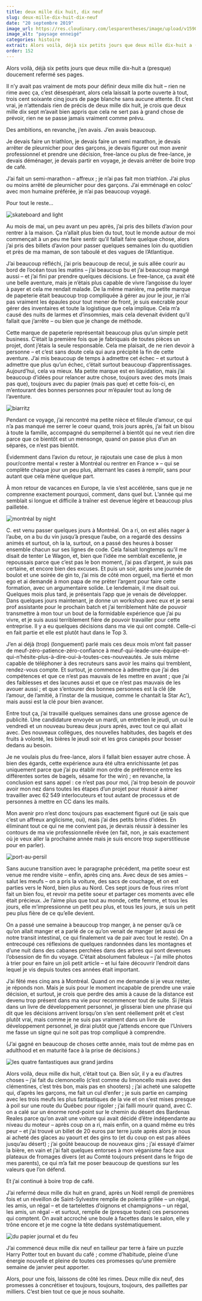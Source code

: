 ```yaml
---
title: deux mille dix huit, dix neuf
slug: deux-mille-dix-huit-dix-neuf
date: "20 septembre 2019"
image_url: https://res.cloudinary.com/lesparentheses/image/upload/v1590952317/152_deux-mille-dix-huit/lesparentheses-2019-cover.jpg
image_alt: "paysage enneigé"
categories: histoire
extrait: Alors voilà, déjà six petits jours que deux mille dix-huit a (presque) doucement refermé ses pages. Il n’y avait pas vraiment de mots pour définir deux mille dix huit – rien ne rime avec ça, c’est désespérant, alors cela laissait la porte ouverte à tout, trois cent soixante cinq jours de page blanche sans aucune attente. Et c’est vrai, je n’attendais rien de précis de deux mille dix huit, je crois que deux mille dix sept m’avait bien appris que cela ne sert pas à grand chose de prévoir, rien ne se passe jamais vraiment comme prévu.
order: 152
---
```


<div class="main-container">

  <div class="single-post--section">
    <p class="single-post--text">
      Alors voilà, déjà six petits jours que deux mille dix-huit a (presque) doucement refermé ses pages.
    </p>
    <p class="single-post--text">
      Il n’y avait pas vraiment de mots pour définir deux mille dix huit – rien ne rime avec ça, c’est désespérant, alors cela laissait la porte ouverte à tout, trois cent soixante cinq jours de page blanche sans aucune attente. Et c’est vrai, je n’attendais rien de précis de deux mille dix huit, je crois que deux mille dix sept m’avait bien appris que cela ne sert pas à grand chose de prévoir, rien ne se passe jamais vraiment comme prévu.
    </p>
    <p class="single-post--text">
      Des ambitions, en revanche, j’en avais. J’en avais beaucoup.
    </p>
    <p class="single-post--text">
      Je devais faire un triathlon, je devais faire un semi marathon, je devais arrêter de pleurnicher pour des garçons, je devais figurer out mon avenir professionnel et prendre une décision, free-lance ou plus de free-lance, je devais déménager, je devais partir en voyage, je devais arrêter de boire trop de café.
    </p>
    <p class="single-post--text">
      J’ai fait un semi-marathon – affreux ; je n’ai pas fait mon triathlon. J’ai plus ou moins arrêté de pleurnicher pour des garçons. J’ai emménagé en coloc’ avec mon humaine préférée, je n’ai pas beaucoup voyagé.
    </p>
    <p class="single-post--text">
      Pour tout le reste…
    </p>
  </div>

  <div class="single-post--image">
    <img src="https://res.cloudinary.com/lesparentheses/image/upload/v1590952314/152_deux-mille-dix-huit/lesparentheses-2019_2.jpg" alt="skateboard and light">
  </div>

  <div class="single-post--section">
    <p class="single-post--text">
      Au mois de mai, un peu avant un peu après, j’ai pris des billets d’avion pour rentrer à la maison. Ça n’allait plus bien du tout, tout le monde autour de moi commençait à un peu me faire sentir qu’il fallait faire quelque chose, alors j’ai pris des billets d’avion pour passer quelques semaines loin du quotidien et près de ma maman, de son taboulé et des vagues de l’Atlantique.
    </p>
    <p class="single-post--text">
      J’ai beaucoup réfléchi, j’ai pris beaucoup de recul, je suis allée courir au bord de l’océan tous les matins – j’ai beaucoup bu et j’ai beaucoup mangé aussi – et j’ai fini par prendre quelques décisions. Le free-lance, ça avait été une belle aventure, mais je n’étais plus capable de vivre l’angoisse du loyer à payer et cela me rendait malade. De la même manière, ma petite marque de papeterie était beaucoup trop compliquée à gérer au jour le jour, je n’ai pas vraiment les épaules pour tout mener de front, je suis exécrable pour gérer des inventaires et toute la logistique que cela implique. Cela m’a causé des nuits de larmes et d’insomnies, mais cela devenait évident qu’il fallait que j’arrête – ou bien que je change de méthode.
    </p>
    <p class="single-post--text">
      Cette marque de papeterie représentait beaucoup plus qu’un simple petit business. C’était la première fois que je fabriquais de toutes pièces un projet, dont j’étais la seule responsable. Cela me plaisait, de ne rien devoir à personne – et c’est sans doute cela qui aura précipité la fin de cette aventure. J’ai mis beaucoup de temps à admettre cet échec – et surtout à admettre que plus qu’un échec, c’était surtout beaucoup d’apprentissages. Aujourd’hui, cela va mieux. Ma petite marque est en liquidation, mais j’ai beaucoup d’idées pour relancer autre chose, toujours avec des mots (mais pas que), toujours avec du papier (mais pas que) et cette fois-ci, en m’entourant des bonnes personnes pour m’épauler tout au long de l’aventure.
    </p>
  </div>

  <div class="single-post--image">
    <img src="https://res.cloudinary.com/lesparentheses/image/upload/v1590952315/152_deux-mille-dix-huit/lesparentheses-2019_1.jpg" alt="biarritz">
  </div>

  <div class="single-post--section">
    <p class="single-post--text">
      Pendant ce voyage, j’ai rencontré ma petite nièce et filleule d’amour, ce qui n’a pas manqué me serrer le coeur quand, trois jours après, j’ai fait un bisou à toute la famille, accompagné du sempiternel à bientôt qui ne veut rien dire parce que ce bientôt est un mensonge, quand on passe plus d’un an séparés, ce n’est pas bientôt.
    </p>
    <p class="single-post--text">
      Évidemment dans l’avion du retour, je rajoutais une case de plus à mon pour/contre mental « rester à Montréal ou rentrer en France » – qui se complète chaque jour un peu plus, alternant les cases à remplir, sans pour autant que cela mène quelque part.
    </p>
    <p class="single-post--text">
      À mon retour de vacances en Europe, la vie s’est accélérée, sans que je ne comprenne exactement pourquoi, comment, dans quel but. L’année qui me semblait si longue et difficile à traîner est devenue légère et beaucoup plus pailletée.
    </p>
  </div>

  <div class="single-post--image">
    <img src="https://res.cloudinary.com/lesparentheses/image/upload/v1590952313/152_deux-mille-dix-huit/lesparentheses-2019_6.jpg" alt="montréal by night">
  </div>

  <div class="single-post--section">
    <p class="single-post--text">
      C. est venu passer quelques jours à Montréal. On a ri, on est allés nager à l’aube, on a bu du vin jusqu’à presque l’aube, on a regardé des dessins animés et surtout, oh la la, surtout, on a passé des heures à bosser ensemble chacun sur ses lignes de code. Cela faisait longtemps qu’il me disait de tenter Le Wagon, et, bien que l’idée me semblait excellente, je repoussais parce que c’est pas le bon moment, j’ai pas d’argent, je suis pas certaine, et encore bien des excuses. Et puis un soir, après une journée de boulot et une soirée de gin to, j’ai mis de côté mon orgueil, ma fierté et mon ego et ai demandé à mon papa de me prêter l’argent pour faire cette formation, avec un argumentaire solide. Le lendemain, il me disait oui. Quelques mois plus tard, je présentais l’app que je venais de développer. Dans quelques jours maintenant, je donne un workshop avec eux et je serai prof assistante pour le prochain batch et j’ai terriblement hâte de pouvoir transmettre à mon tour un bout de la formidable expérience que j’ai pu vivre, et je suis aussi terriblement fière de pouvoir travailler pour cette entreprise.
      Il y a eu quelques décisions dans ma vie qui ont compté. Celle-ci en fait partie et elle est plutôt haut dans le Top 3.
    </p>
    <p class="single-post--text">
      J’en ai déjà (trop) (longuement) parlé mais ces deux mois m’ont fait passer de meuf-zéro-patience-zéro-confiance à meuf-qui-leade-une-équipe-et-qui-n’hésite-plus-à-dire-oui-à-toutes-ces-nouveautés. Je suis même capable de téléphoner à des recruteurs sans avoir les mains qui tremblent, rendez-vous compte. Et surtout, je commence à admettre que j’ai des compétences et que ce n’est pas mauvais de les mettre en avant ; que j’ai des faiblesses et des lacunes aussi et que ce n’est pas mauvais de les avouer aussi ; et que s’entourer des bonnes personnes est la clé (de l’amour, de l’amitié, à l’instar de la musique, comme le chantait la Star Ac’), mais aussi est la clé pour bien avancer.
    </p>
  </div>

  <div class="single-post--section">
    <p class="single-post--text">
      Entre tout ça, j’ai travaillé quelques semaines dans une grosse agence de publicité. Une candidature envoyée un mardi, un entretien le jeudi, un oui le vendredi et un nouveau bureau deux jours après, avec tout ce qui allait avec. Des nouveaux collègues, des nouvelles habitudes, des bagels et des fruits à volonté, les bières le jeudi soir et les gros canapés pour bosser dedans au besoin.
    </p>
    <p class="single-post--text">
      Je ne voulais plus du free-lance, alors il fallait bien essayer autre chose. À bien des égards, cette expérience aura été ultra enrichissante (et pas uniquement parce que j’ai pu établir mon ordre de préférence entre les différentes sortes de bagels, sésame for the win) ; en revanche, la conclusion est sans appel : ce n’est pas pour moi, j’ai trop besoin de pouvoir avoir mon nez dans toutes les étapes d’un projet pour réussir à aimer travailler avec 62 549 interlocuteurs et tout autant de processus et de personnes à mettre en CC dans les mails.
    </p>
    <p class="single-post--text">
      Mon avenir pro n’est donc toujours pas exactement figuré out (je sais que c’est un affreux anglicisme, oui), mais j’ai des petits brins d’idées. En éliminant tout ce qui ne me convient pas, je devrais réussir à dessiner les contours de ma vie professionnelle rêvée (en fait, non, je sais exactement où je veux aller la prochaine année mais je suis encore trop superstitieuse pour en parler).
    </p>
  </div>

  <div class="single-post--image">
    <img src="https://res.cloudinary.com/lesparentheses/image/upload/v1590952315/152_deux-mille-dix-huit/lesparentheses-2019_7.jpg" alt="port-au-persil">
  </div>

  <div class="single-post--section">
    <p class="single-post--text">
      Sans aucune transition avec le paragraphe précédent, ma petite soeur est venue me rendre visite – enfin, après cinq ans. Avec deux de ses amies – salut les meufs – on a pris la voiture, des sacs de couchage, et on est parties vers le Nord, bien plus au Nord. Ces sept jours de fous rires m’ont fait un bien fou, et revoir ma petite soeur et partager ces moments avec elle était précieux. Je l’aime plus que tout au monde, cette femme, et tous les jours, elle m’impressionne un petit peu plus, et tous les jours, je suis un petit peu plus fière de ce qu’elle devient.
    </p>
    <p class="single-post--text">
      On a passé une semaine à beaucoup trop manger, à ne penser qu’à ce qu’on allait manger et a parlé de ce qu’on venait de manger (et aussi de notre transit intestinal, ce qui finalement va de pair avec tout le reste). On a entrecoupé ces réflexions de quelques randonnées dans les montagnes et d’une nuit dans des cabanes perchées dans des arbres qui sont devenues l’obsession de fin du voyage. C’était absolument fabuleux – j’ai mille photos à trier pour en faire un joli petit article – et lui faire découvrir l’endroit dans lequel je vis depuis toutes ces années était important.
    </p>
    <p class="single-post--text">
      J’ai fêté mes cinq ans à Montréal. Quand on me demande si je veux rester, je réponds non. Mais je suis pour le moment incapable de prendre une vraie décision, et surtout, je crois que perdre des amis à cause de la distance est devenu trop présent dans ma vie pour recommencer tout de suite. Si j’étais dans un livre de développement personnel, je glisserai bien une phrase qui dit que les décisions arrivent lorsqu’on s’en sent réellement prêt et c’est plutôt vrai, mais comme je ne suis pas vraiment dans un livre de développement personnel, je dirai plutôt que j’attends encore que l’Univers me fasse un signe qui ne soit pas trop compliqué à comprendre.
    </p>
    <p class="single-post--text">
        (J’ai gagné en beaucoup de choses cette année, mais tout de même pas en adulthood et en maturité face à la prise de décisions.)
    </p>
  </div>

  <div class="single-post--image">
    <img src="https://res.cloudinary.com/lesparentheses/image/upload/v1590952315/152_deux-mille-dix-huit/lesparentheses-2019_5.jpg" alt="les quatre fantastiques aux grand jardins">
  </div>

  <div class="single-post--section">
    <p class="single-post--text">
      Alors voilà, deux mille dix huit, c’était tout ça. Bien sûr, il y a eu d’autres choses – j’ai fait du clemoncello (c’est comme du limoncello mais avec des clémentines, c’est très bon, mais pas en shooters) ; j’ai acheté une salopette qui, d’après les garçons, me fait un cul d’enfer ; je suis partie en camping avec les trois meufs les plus fantastiques de la vie et on s’est mises presque à poil sur une route du Québec pour rigoler ; j’ai failli mourir quand, avec C. on a calé sur un énorme rond-point sur le chemin du désert des Bardenas Reales parce qu’on avait une voiture qui avait décidé d’être indépendante au niveau du moteur – après coup on a ri, mais enfin, on a quand même eu très peur – et j’ai trouvé un billet de 20 euros par terre juste après alors je nous ai acheté des glaces au yaourt et des gins to (et du coup on est pas allées jusqu’au désert) ; j’ai goûté beaucoup de nouveaux gins ; j’ai essayé d’aimer la bière, en vain et j’ai fait quelques entorses à mon véganisme face aux plateaux de fromages divers (et au Comté toujours présent dans le frigo de mes parents), ce qui m’a fait me poser beaucoup de questions sur les valeurs que l’on défend.
    </p>
    <p class="single-post--text">
      Et j’ai continué à boire trop de café.
    </p>
    <p class="single-post--text">
      J’ai refermé deux mille dix huit en grand, après un Noël rempli de premières fois et un réveillon de Saint-Sylvestre remplie de polenta grillée – un régal, les amis, un régal – et de tartelettes d’oignons et champignons – un régal, les amis, un régal – et surtout, remplie de (presque toutes) ces personnes qui comptent. On avait accroché une boule à facettes dans le salon, elle y trône encore et je me cogne la tête dedans systématiquement.
    </p>
    <div class="single-post--image">
      <img src="https://res.cloudinary.com/lesparentheses/image/upload/v1590952313/152_deux-mille-dix-huit/lesparentheses-2019_3.jpg" alt="du papier journal et du feu">
    </div>
    <p class="single-post--text">
      J’ai commencé deux mille dix neuf en tailleur par terre à faire un puzzle Harry Potter tout en buvant du café ; comme d’habitude, pleine d’une énergie nouvelle et pleine de toutes ces promesses qu’une première semaine de janvier peut apporter.
    </p>
    <p class="single-post--text">
      Alors, pour une fois, laissons de côté les rimes. Deux mille dix neuf, des promesses à concrétiser et toujours, toujours, toujours, des paillettes par milliers.
      C’est bien tout ce que je nous souhaite.
    </p>
  </div>

</div>
